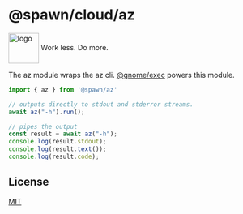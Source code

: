# @spawn/cloud/az

<div height=30" vertical-align="top">
<image src="https://raw.githubusercontent.com/gnomejs/gnomejs/main/assets/icon.png"
    alt="logo" width="60" valign="middle" />
<span>Work less. Do more. </span>
</div>

The az module wraps the az cli. [@gnome/exec](https://jsr.io/@gnome/exec)
powers this module.

```typescript
import { az } from '@spawn/az'

// outputs directly to stdout and stderror streams.
await az("-h").run();

// pipes the output
const result = await az("-h");
console.log(result.stdout);
console.log(result.text());
console.log(result.code);
```

## License

[MIT](./LICENSE.md)
